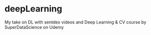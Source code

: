 # deepLearning
My take on DL with sentdex videos and Deep Learning & CV course by SuperDataScience on Udemy


